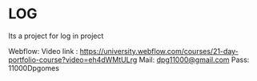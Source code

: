 # LOG
Its a project for log in project



Webflow:
Video link : https://university.webflow.com/courses/21-day-portfolio-course?video=eh4dWMtULrg
Mail: dpg11000@gmail.com
Pass: 11000Dpgomes
